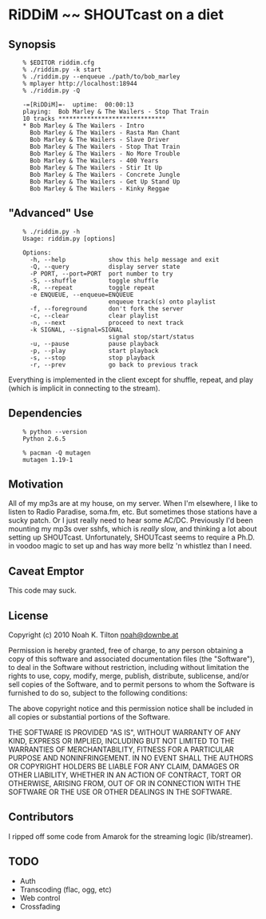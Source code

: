 RiDDiM ~~ SHOUTcast on a diet
==============================================================

Synopsis
---------------------------------------------------------------

        % $EDITOR riddim.cfg
        % ./riddim.py -k start
        % ./riddim.py --enqueue ./path/to/bob_marley
        % mplayer http://localhost:18944
        % ./riddim.py -Q     

        -=[RiDDiM]=-  uptime:  00:00:13
        playing:  Bob Marley & The Wailers - Stop That Train
        10 tracks ******************************
        * Bob Marley & The Wailers - Intro
          Bob Marley & The Wailers - Rasta Man Chant
          Bob Marley & The Wailers - Slave Driver
          Bob Marley & The Wailers - Stop That Train
          Bob Marley & The Wailers - No More Trouble
          Bob Marley & The Wailers - 400 Years
          Bob Marley & The Wailers - Stir It Up
          Bob Marley & The Wailers - Concrete Jungle
          Bob Marley & The Wailers - Get Up Stand Up
          Bob Marley & The Wailers - Kinky Reggae
 
"Advanced" Use
---------------------------------------------------------------

        % ./riddim.py -h
        Usage: riddim.py [options]

        Options:
          -h, --help            show this help message and exit
          -Q, --query           display server state
          -P PORT, --port=PORT  port number to try
          -S, --shuffle         toggle shuffle
          -R, --repeat          toggle repeat
          -e ENQUEUE, --enqueue=ENQUEUE
                                enqueue track(s) onto playlist
          -f, --foreground      don't fork the server
          -c, --clear           clear playlist
          -n, --next            proceed to next track
          -k SIGNAL, --signal=SIGNAL
                                signal stop/start/status
          -u, --pause           pause playback
          -p, --play            start playback
          -s, --stop            stop playback
          -r, --prev            go back to previous track


Everything is implemented in the client except for shuffle, repeat, and play (which is implicit in connecting to the stream).


Dependencies
---------------------------------------------------------------

        % python --version
        Python 2.6.5

        % pacman -Q mutagen  
        mutagen 1.19-1

Motivation
---------------------------------------------------------------
All of my mp3s are at my house, on my server.  When I'm elsewhere, I like to
listen to Radio Paradise, soma.fm, etc.  But sometimes those stations have a
sucky patch.  Or I just really need to hear some AC/DC.  Previously I'd been
mounting my mp3s over sshfs, which is _really_ slow, and thinking a lot about
setting up SHOUTcast.  Unfortunately, SHOUTcast seems to require a Ph.D. in
voodoo magic to set up and has way more bellz 'n whistlez than I need.


Caveat Emptor
---------------------------------------------------------------
This code may suck.


License 
---------------------------------------------------------------
Copyright (c) 2010 Noah K. Tilton <noah@downbe.at>

Permission is hereby granted, free of charge, to any person obtaining a copy
of this software and associated documentation files (the "Software"), to deal
in the Software without restriction, including without limitation the rights
to use, copy, modify, merge, publish, distribute, sublicense, and/or sell
copies of the Software, and to permit persons to whom the Software is
furnished to do so, subject to the following conditions:

The above copyright notice and this permission notice shall be included in
all copies or substantial portions of the Software.

THE SOFTWARE IS PROVIDED "AS IS", WITHOUT WARRANTY OF ANY KIND, EXPRESS OR
IMPLIED, INCLUDING BUT NOT LIMITED TO THE WARRANTIES OF MERCHANTABILITY,
FITNESS FOR A PARTICULAR PURPOSE AND NONINFRINGEMENT. IN NO EVENT SHALL THE
AUTHORS OR COPYRIGHT HOLDERS BE LIABLE FOR ANY CLAIM, DAMAGES OR OTHER
LIABILITY, WHETHER IN AN ACTION OF CONTRACT, TORT OR OTHERWISE, ARISING FROM,
OUT OF OR IN CONNECTION WITH THE SOFTWARE OR THE USE OR OTHER DEALINGS IN
THE SOFTWARE.

Contributors
---------------------------------------------------------------
I ripped off some code from Amarok for the streaming logic (lib/streamer).

TODO
---------------------------------------------------------------
+ Auth
+ Transcoding (flac, ogg, etc)
+ Web control
+ Crossfading
